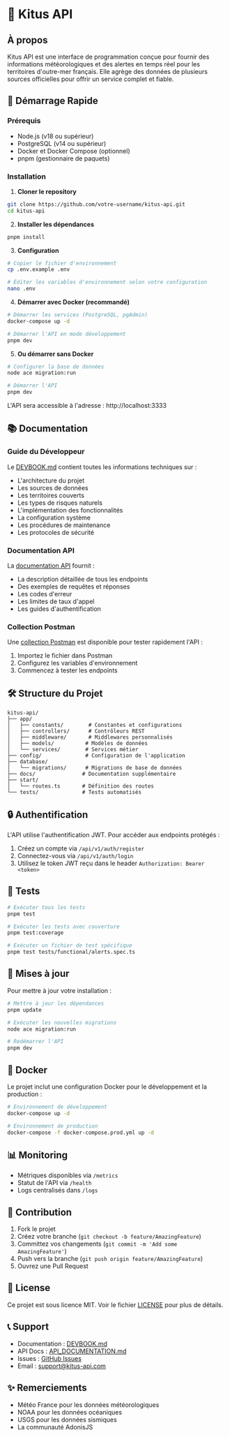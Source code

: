 # 🌊 Kitus API

## À propos

Kitus API est une interface de programmation conçue pour fournir des informations météorologiques et des alertes en temps réel pour les territoires d'outre-mer français. Elle agrège des données de plusieurs sources officielles pour offrir un service complet et fiable.

## 🚀 Démarrage Rapide

### Prérequis

- Node.js (v18 ou supérieur)
- PostgreSQL (v14 ou supérieur)
- Docker et Docker Compose (optionnel)
- pnpm (gestionnaire de paquets)

### Installation

1. **Cloner le repository**
```bash
git clone https://github.com/votre-username/kitus-api.git
cd kitus-api
```

2. **Installer les dépendances**
```bash
pnpm install
```

3. **Configuration**
```bash
# Copier le fichier d'environnement
cp .env.example .env

# Éditer les variables d'environnement selon votre configuration
nano .env
```

4. **Démarrer avec Docker (recommandé)**
```bash
# Démarrer les services (PostgreSQL, pgAdmin)
docker-compose up -d

# Démarrer l'API en mode développement
pnpm dev
```

5. **Ou démarrer sans Docker**
```bash
# Configurer la base de données
node ace migration:run

# Démarrer l'API
pnpm dev
```

L'API sera accessible à l'adresse : http://localhost:3333

## 📚 Documentation

### Guide du Développeur

Le [DEVBOOK.md](./DEVBOOK.md) contient toutes les informations techniques sur :
- L'architecture du projet
- Les sources de données
- Les territoires couverts
- Les types de risques naturels
- L'implémentation des fonctionnalités
- La configuration système
- Les procédures de maintenance
- Les protocoles de sécurité

### Documentation API

La [documentation API](./API_DOCUMENTATION.md) fournit :
- La description détaillée de tous les endpoints
- Des exemples de requêtes et réponses
- Les codes d'erreur
- Les limites de taux d'appel
- Les guides d'authentification

### Collection Postman

Une [collection Postman](./postman_collection.json) est disponible pour tester rapidement l'API :
1. Importez le fichier dans Postman
2. Configurez les variables d'environnement
3. Commencez à tester les endpoints

## 🛠 Structure du Projet

```
kitus-api/
├── app/
│   ├── constants/        # Constantes et configurations
│   ├── controllers/      # Contrôleurs REST
│   ├── middleware/       # Middlewares personnalisés
│   ├── models/          # Modèles de données
│   └── services/        # Services métier
├── config/              # Configuration de l'application
├── database/
│   └── migrations/      # Migrations de base de données
├── docs/               # Documentation supplémentaire
├── start/
│   └── routes.ts       # Définition des routes
└── tests/              # Tests automatisés
```

## 🔒 Authentification

L'API utilise l'authentification JWT. Pour accéder aux endpoints protégés :

1. Créez un compte via `/api/v1/auth/register`
2. Connectez-vous via `/api/v1/auth/login`
3. Utilisez le token JWT reçu dans le header `Authorization: Bearer <token>`

## 🧪 Tests

```bash
# Exécuter tous les tests
pnpm test

# Exécuter les tests avec couverture
pnpm test:coverage

# Exécuter un fichier de test spécifique
pnpm test tests/functional/alerts.spec.ts
```

## 🔄 Mises à jour

Pour mettre à jour votre installation :

```bash
# Mettre à jour les dépendances
pnpm update

# Exécuter les nouvelles migrations
node ace migration:run

# Redémarrer l'API
pnpm dev
```

## 🐳 Docker

Le projet inclut une configuration Docker pour le développement et la production :

```bash
# Environnement de développement
docker-compose up -d

# Environnement de production
docker-compose -f docker-compose.prod.yml up -d
```

## 📊 Monitoring

- Métriques disponibles via `/metrics`
- Statut de l'API via `/health`
- Logs centralisés dans `/logs`

## 🤝 Contribution

1. Fork le projet
2. Créez votre branche (`git checkout -b feature/AmazingFeature`)
3. Committez vos changements (`git commit -m 'Add some AmazingFeature'`)
4. Push vers la branche (`git push origin feature/AmazingFeature`)
5. Ouvrez une Pull Request

## 📝 License

Ce projet est sous licence MIT. Voir le fichier [LICENSE](./LICENSE) pour plus de détails.

## 📞 Support

- Documentation : [DEVBOOK.md](./DEVBOOK.md)
- API Docs : [API_DOCUMENTATION.md](./API_DOCUMENTATION.md)
- Issues : [GitHub Issues](https://github.com/votre-username/kitus-api/issues)
- Email : support@kitus-api.com

## ✨ Remerciements

- Météo France pour les données météorologiques
- NOAA pour les données océaniques
- USGS pour les données sismiques
- La communauté AdonisJS
